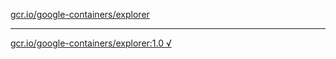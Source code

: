 [gcr.io/google-containers/explorer](https://hub.docker.com/r/anjia0532/google-containers.explorer/tags/) 

----
[gcr.io/google-containers/explorer:1.0 √](https://hub.docker.com/r/anjia0532/google-containers.explorer/tags/)

